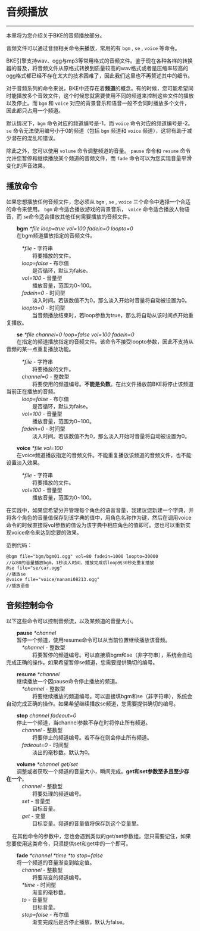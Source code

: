 # 音频播放

* * *

本章将为您介绍关于BKE的音频播放部分。

音频文件可以通过音频相关命令来播放，常用的有 `bgm` , `se` , `voice` 等命令。

BKE引擎支持wav、ogg与mp3等常用格式的音频文件。鉴于现在各种各样的转换器的普及，将音频文件从原格式转换到质量较高的wav格式或者是压缩率较高的ogg格式都已经不存在太大的技术困难了，因此我们这里也不再赘述其中的细节。

对于音频系列的命令来说，BKE中还存在着**频道**的概念。有的时候，您可能希望同时能播放多个音效文件，这个时候您就需要使用不同的频道来控制这些文件的播放以及停止。而 `bgm` 和 `voice` 对应的背景音乐和语音一般不会同时播放多个文件，因此都只占用一个频道。

默认情况下，`bgm` 命令对应的频道编号是-1，而 `voice` 命令对应的频道编号是-2。 `se` 命令无法使用编号小于0的频道（包括 `bgm` 频道和 `voice` 频道），这将有助于减少潜在的混乱和错误。

除此之外，您可以使用 `volume` 命令调整频道的音量。 `pause` 命令和 `resume` 命令允许您暂停和继续播放某个频道的音频文件，而 `fade` 命令可以为您实现音量平滑变化的声音效果。

## 播放命令

如果您想播放任何音频文件，您必须从 `bgm` , `se` , `voice` 三个命令中选择一个合适的命令来使用。 `bgm` 命令适合播放游戏的背景音乐， `voice` 命令适合播放人物语音，而 `se`命令适合播放其他任何需要播放的音频文件。

  **bgm** _*file loop=true vol=100 fadein=0 loopto=0_  
  在bgm频道播放指定的音频文件。

   _*file_ - 字符串  
     将要播放的文件。  
   _loop=false_ - 布尔值  
     是否循环，默认为false。  
   _vol=100_ - 音量型  
     播放音量，范围为0~100。  
   _fadein=0_ - 时间型  
     淡入时间。若该数值不为0，那么淡入开始时音量将自动被设置为0。  
   _loopto=0_ - 时间型  
     当音频播放结束时，若loop参数为true，那么将自动从该时间点开始重复播放。  

  **se** _*file channel=0 loop=false vol=100 fadein=0_  
  在指定的频道播放指定的音频文件。该命令不接受loopto参数，因此不支持从音频的某一点重复播放功能。

   _*file_ - 字符串  
     将要播放的文件。  
   _channel=0_ - 整数型  
     将要使用的频道编号。**不能是负数**。在此文件播放前BKE将停止该频道当前正在播放的音频。  
   _loop=false_ - 布尔值  
     是否循环，默认为false。  
   _vol=100_ - 音量型  
     播放音量，范围为0~100。  
   _fadein=0_ - 时间型  
     淡入时间。若该数值不为0，那么淡入开始时音量将自动被设置为0。  

  **voice** _*file vol=100_  
  在voice频道播放指定的音频文件。不能重复播放该频道的音频文件，也不能设置淡入效果。

   _*file_ - 字符串  
     将要播放的文件。  
   _vol=100_ - 音量型  
     播放音量，范围为0~100。  

在实践中，如果您希望分开管理每个角色的语音音量，我建议您新建一个字典，并将各个角色的音量值保存到该字典的值中，用角色名称作为键，然后在调用voice命令的时候直接将vol参数的值设为该字典中相应角色的值即可。您也可以重新实现voice命令来达到您要的效果。

范例代码：

    @bgm file="bgm/bgm01.ogg" vol=80 fadein=1000 loopto=30000
    //以80的音量播放bgm，1秒淡入时间，播放完成后loop到30秒处重复播放
    @se file="se/car.ogg"
    //播放se
    @voice file="voice/nanami08213.ogg"
    //播放语音

## 音频控制命令

以下这些命令可以控制音频流，以及某频道的音量大小。

  **pause** _*channel_  
  暂停一个频道，使用resume命令可以从当前位置继续播放该音频。  
   _*channel_ - 整数型  
     将要暂停的频道编号。可以直接填bgm和se（非字符串），系统会自动完成正确的操作。如果希望暂停se频道，您需要提供确切的编号。  

  **resume** _*channel_  
  继续播放一个因pause命令停止播放的频道。  
   _*channel_ - 整数型  
     将要继续播放的频道编号。可以直接填bgm和se（非字符串），系统会自动完成正确的操作。如果希望继续播放se频道，您需要提供确切的编号。  

  **stop** _channel fadeout=0_  
  停止一个频道，当channel参数不存在时将停止所有频道。  
   _channel_ - 整数型  
     将要停止的频道编号。若不存在则会停止所有频道。  
   _fadeout=0_ - 时间型  
     淡出的毫秒数。默认为0。  

  **volume** _*channel get/set_  
  调整或者获取一个频道的音量大小，瞬间完成。**get和set参数至多且至少存在一个**。  
   _channel_ - 整数型  
     将要处理的频道编号。  
   _set_ - 音量型  
     目标音量。  
   _get_ - 变量  
     目标变量。频道的音量值将保存到这个变量里。  

    在其他命令的参数中，您也会遇到类似的get/set参数组。您只需要记住，如果您要使用这类命令，只须提供set和get中的一个即可。

  **fade** _*channel *time *to stop=false_  
  将一个频道的音量渐变到给定值。  
   _channel_ - 整数型  
     将要渐变的频道编号。  
   _*time_ - 时间型  
     渐变的毫秒数。  
   _to_ - 音量型  
     目标音量。  
   _stop=false_ - 布尔值  
     渐变完成后是否停止播放，默认为false。